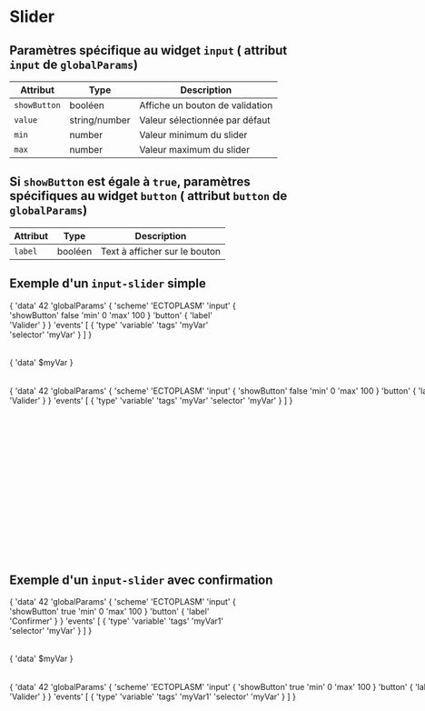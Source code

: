 # Slider

## Paramètres spécifique au widget ```input``` ( attribut ```input``` de ```globalParams```)

| Attribut         | Type    | Description                       |
|------------------|---------|-----------------------------------|
| ```showButton``` | booléen | Affiche un bouton de validation   |
| ```value``` | string/number | Valeur sélectionnée par défaut   |
| ```min``` | number | Valeur minimum du slider   |
| ```max``` | number | Valeur maximum du slider   |

## Si ```showButton``` est égale à ```true```, paramètres spécifiques au widget ```button``` ( attribut ```button``` de ```globalParams```)

| Attribut         | Type    | Description                       |
|------------------|---------|-----------------------------------|
| ```label``` | booléen | Text à afficher sur le bouton   |

## Exemple d'un ```input-slider``` simple

<div style="width: 400px; height:100px;">
<discovery-tile url="https://sandbox.senx.io/api/v0/exec" type="input:slider">
{
  'data' 42
  'globalParams' { 
    'scheme' 'ECTOPLASM' 
    'input' { 'showButton' false 'min' 0 'max' 100 } 
    'button' { 'label' 'Valider' } 
  } 
  'events' [
    { 'type' 'variable' 'tags' 'myVar' 'selector' 'myVar' }
  ]
}
</discovery-tile>
</div>
<div style="width: 200px; height:50px;">
<discovery-tile url="https://sandbox.senx.io/api/v0/exec" type="display" options='{"eventHandler":"type=variable,tag=(myVar)"}'>
  {
    'data' $myVar
  }
</discovery-tile>
</div>
<div style="min-height: 300px; width: 800px;">
<warp-view-editor url="https://warp.senx.io/api/v0/exec" width-px=800 theme="dark" id="editor horizontal-layout="false" show-result="false" show-execute="false" > 
{
  'data' 42
  'globalParams' { 
    'scheme' 'ECTOPLASM' 
    'input' { 'showButton' false 'min' 0 'max' 100 } 
    'button' { 'label' 'Valider' } 
  } 
  'events' [
    { 'type' 'variable' 'tags' 'myVar' 'selector' 'myVar' }
  ]
}
</warp-view-editor>
</div>

## Exemple d'un ```input-slider``` avec confirmation

<div style="width: 400px; height:100px;">
<discovery-tile url="https://sandbox.senx.io/api/v0/exec" type="input:slider">
{
  'data' 42
  'globalParams' { 
    'scheme' 'ECTOPLASM' 
    'input' { 'showButton' true 'min' 0 'max' 100 } 
    'button' { 'label' 'Confirmer' } 
  } 
  'events' [
    { 'type' 'variable' 'tags' 'myVar1' 'selector' 'myVar' }
  ]
}
</discovery-tile>
</div>
<div style="width: 200px; height:50px;">
<discovery-tile url="https://sandbox.senx.io/api/v0/exec" type="display" options='{"eventHandler":"type=variable,tag=(myVar1)"}'>
  {
    'data' $myVar
  }
</discovery-tile>
</div>
<div style="min-height: 300px; width: 800px;">
<warp-view-editor url="https://warp.senx.io/api/v0/exec" width-px=800 theme="dark" id="editor horizontal-layout="false" show-result="false" show-execute="false" > 
{
  'data' 42
  'globalParams' { 
    'scheme' 'ECTOPLASM' 
    'input' { 'showButton' true 'min' 0 'max' 100 } 
    'button' { 'label' 'Valider' } 
  } 
  'events' [
    { 'type' 'variable' 'tags' 'myVar1' 'selector' 'myVar' }
  ]
}
</warp-view-editor>
